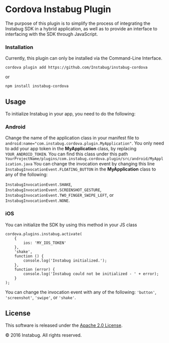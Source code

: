 Cordova Instabug Plugin
=================================

The purpose of this plugin is to simplify the process of integrating the Instabug SDK in a hybrid application, as well as to provide an interface to interfacing with the SDK through JavaScript.


### Installation
Currently, this plugin can only be installed via the Command-Line Interface.
```
cordova plugin add https://github.com/Instabug/instabug-cordova 
```
or 
```
npm install instabug-cordova
```

## Usage
To initialize Instabug in your app, you need to do the following: 

### Android
Change the name of the application class in your manifest file to ```android:name="com.instabug.cordova.plugin.MyApplication"```. You only need to add your app token in the __MyApplication__ class, by replacing ```YOUR_ANDROID_TOKEN```. You can find this class under this path  ```YourProjectName/plugins/com.instabug.cordova.plugin/src/android/MyApplication.java``` You can change the invocation event by changing this line ```InstabugInvocationEvent.FLOATING_BUTTON``` in the __MyApplication__ class to any of the following: 

```InstabugInvocationEvent.SHAKE```, ```InstabugInvocationEvent.SCREENSHOT_GESTURE```, ```InstabugInvocationEvent.TWO_FINGER_SWIPE_LEFT```, or ```InstabugInvocationEvent.NONE```. 

### iOS
You can initialize the SDK by using this method in your JS class
```
cordova.plugins.instabug.activate(
    {
        ios: 'MY_IOS_TOKEN'
    },
    'shake',
    function () {
        console.log('Instabug initialized.');
    },
    function (error) {
        console.log('Instabug could not be initialized - ' + error);
    }
);
```
 You can change the invocation event with any of the following: ```'button'```, ```'screenshot'```, ```'swipe'```, or ```'shake'```.

## License

This software is released under the <a href="http://opensource.org/licenses/Apache-2.0">Apache 2.0 License</a>.

© 2016 Instabug. All rights reserved.

